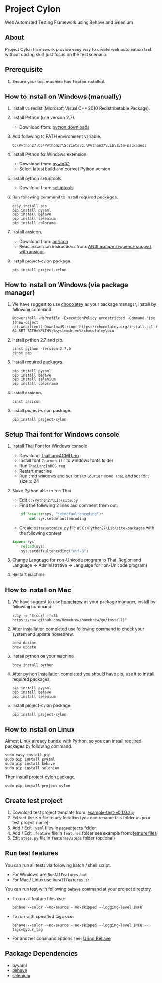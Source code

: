 Project Cylon
=============
Web Automated Testing Framework using Behave and Selenium

About
-----
Project Cylon framework provide easy way to create web automation test without coding skill, just focus on the test scenario.

Prerequisite
------------
1. Ensure your test machine has Firefox installed.

How to install on Windows (manually)
------------------------------------
1. Install vc redist (Microsoft Visual C++ 2010 Redistributable Package).
2. Install Python (use version 2.7). 
    * Download from: [python downloads](https://www.python.org/downloads/)

3. Add following to PATH environment variable.

    ```
    C:\Python27;C:\Python27\Scripts;C:\Python27\Lib\site-packages;
    ```
4. Install Python for Windows extension.
    * Download from: [pywin32](http://sourceforge.net/projects/pywin32/files/pywin32/)
    * Select latest build and correct Python version

5. Install python setuptools. 
    * Download from: [setuptools](https://pypi.python.org/pypi/setuptools/0.9.6#installation-instructions)

6. Run following command to install required packages.

    ```
    easy_install pip
    pip install pyyaml
    pip install behave
    pip install selenium
    pip install colorama
    ```
7. Install ansicon.
	* Download from: [ansicon](https://github.com/adoxa/ansicon/downloads)
	* Read installaion instructions from: [ANSI escape sequence support with ansicon](http://www.kevwebdev.com/blog/in-search-of-a-better-windows-console-using-ansicon-console2-and-git-bash.html#ansicon)

8. Install project-cylon package.

    ```
    pip install project-cylon
    ```

How to install on Windows (via package manager)
-----------------------------------------------
1. We have suggest to use [chocolatey](https://chocolatey.org/) as your package manager, install by following command.

    ```
    @powershell -NoProfile -ExecutionPolicy unrestricted -Command "iex ((new-object net.webclient).DownloadString('https://chocolatey.org/install.ps1'))" && SET PATH=%PATH%;%systemdrive%\chocolatey\bin
    ```
2. install python 2.7 and pip.

    ```
    cinst python -Version 2.7.6
    cinst pip
    ```
3. install required packages.

    ```
    pip install pyyaml
    pip install behave
    pip install selenium
    pip install colorrama
    ```
4. install ansicon.

    ```
    cinst ansicon
    ```
5. install project-cylon package.

    ```
    pip install project-cylon
    ```

Setup Thai font for Windows console
-----------------------------------
1. Install Thai Font for Windows console
    * Download [ThaiLang4CMD.zip](https://bitbucket.org/gigapixel/projectcylon/downloads/ThaiLang4CMD.zip)
    * Install font ```Courmon.ttf``` to windows fonts folder
    * Run ```ThaiLangInDOS.reg```
    * Restart machine
    * Run cmd windows and set font to ```Courier Mono Thai``` and set font size to 24

2. Make Python able to run Thai
    * Edit ```C:\Python27\Lib\site.py```
    * Find the following 2 lines and comment them out:

	```python
        if hasattr(sys, "setdefaultencoding"):
            del sys.setdefaultencoding
	```
    * Create ```sitecustomize.py``` file at ```C:\Python27\Lib\site-packages``` with the following content

	```python
	import sys
	    reload(sys)
	    sys.setdefaultencoding("utf-8")
	```

3. Change Language for non-Unicode program to Thai (Region and Language -> Administrative -> Language for non-Unicode program)
4. Restart machine

How to install on Mac
---------------------
1. We have suggest to use [homebrew](http://brew.sh/) as your package manager, install by following command.

    ```
    ruby -e "$(curl -fsSL https://raw.github.com/Homebrew/homebrew/go/install)"
    ```
2. After installation completed use following command to check your system and update homebrew.

    ```
    brew doctor
    brew update
    ```
3. Install python on your machine.

    ```
    brew install python
    ```
4. After python installation completed you should have pip, use it to install required packages.

    ```
    pip install pyyaml
    pip install behave
    pip install selenium
    ```
5. Install project-cylon package.

    ```
    pip install project-cylon
    ```

How to install on Linux
-----------------------
Almost Linux already bundle with Python, so you can install required packages by following command.
```
sudo easy_install pip
sudo pip install pyyaml
sudo pip install behave
sudo pip install selenium
```

Then install project-cylon package.
```
sudo pip install project-cylon
```

Create test project
-------------------
1. Download test project template from: [example-test-v0.1.0.zip](https://bitbucket.org/gigapixel/projectcylon/downloads/example-test-v0.1.0.zip)
2. Extract the zip file to any location (you can rename this folder as your test project name)
3. Add / Edit ```.yaml``` files in ```pageobjects``` folder
4. Add / Edit ```.feature``` file in ```features``` folder see example from: [feature files](http://pythonhosted.org/behave/tutorial.html#feature-files)
5. Edit ```steps.py``` file in ```features/steps``` folder (optional)

Run test features
-----------------
You can run all tests via following batch / shell script.

* For Windows use ```RunAllFeatures.bat```
* For Mac / Linux use ```RunAllFeatures.sh```

You can run test with following ```behave``` command at your project directory.

* To run all feature files use:

    ```
    behave --color --no-source --no-skipped --logging-level INFO
    ```
* To run with specified tags use:

    ```
    behave --color --no-source --no-skipped --logging-level INFO --tags=@your_tag
    ```
* For another command options see: [Using Behave](http://pythonhosted.org/behave/behave.html)

Package Dependencies
--------------------
* [pyyaml](https://pypi.python.org/pypi/PyYAML)
* [behave](https://pypi.python.org/pypi/behave)
* [selenium](https://pypi.python.org/pypi/selenium)

